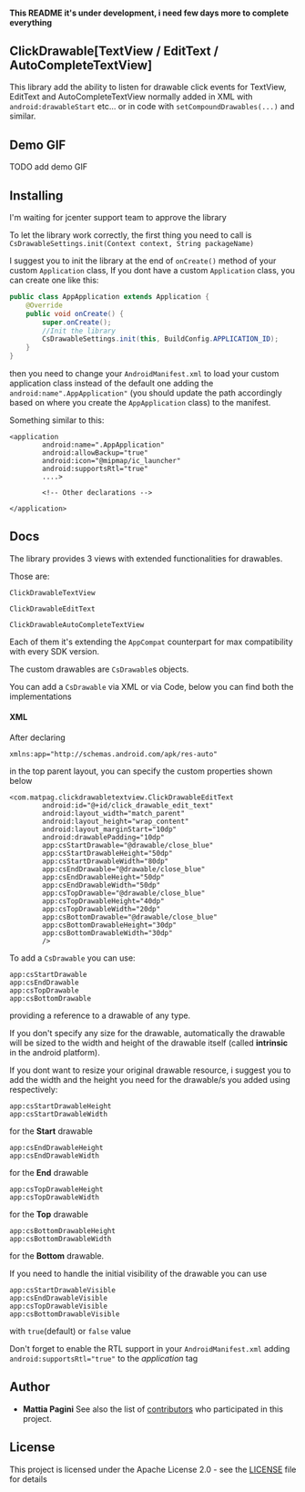 #### This README it's under development, i need few days more to complete everything

## ClickDrawable[TextView / EditText / AutoCompleteTextView]

This library add the ability to listen for drawable click events for
TextView, EditText and AutoCompleteTextView normally added in XML
with ```android:drawableStart``` etc... or in code with
```setCompoundDrawables(...)``` and similar.

## Demo GIF

TODO add demo GIF

## Installing

I'm waiting for jcenter support team to approve the library

To let the library work correctly, the first thing you need to call is
```CsDrawableSettings.init(Context context, String packageName)```

I suggest you to init the library at the end of ```onCreate()``` method of your
 custom ```Application``` class,
If you dont have a custom ```Application``` class, you can create one like this:

```java
public class AppApplication extends Application {
    @Override
    public void onCreate() {
        super.onCreate();
        //Init the library
        CsDrawableSettings.init(this, BuildConfig.APPLICATION_ID);
    }
}
```
then you need to change your ```AndroidManifest.xml``` to load your custom
application class instead of the default one adding the
```android:name".AppApplication"``` (you should update the path accordingly based
on where you create the ```AppApplication``` class) to the manifest.

Something similar to this:
```
<application
        android:name=".AppApplication"
        android:allowBackup="true"
        android:icon="@mipmap/ic_launcher"
        android:supportsRtl="true"
        ....>

        <!-- Other declarations -->

</application>
```


## Docs

The library provides 3 views with extended functionalities for drawables.

Those are:

```ClickDrawableTextView```

```ClickDrawableEditText```

```ClickDrawableAutoCompleteTextView```

Each of them it's extending the ```AppCompat``` counterpart for max
compatibility with every SDK version.

The custom drawables are ```CsDrawable```s objects.

You can add a ```CsDrawable``` via XML or via Code,
below you can find both the implementations

#### XML
After declaring
```
xmlns:app="http://schemas.android.com/apk/res-auto"
```
in the top parent layout, you can specify the custom properties shown below

```
<com.matpag.clickdrawabletextview.ClickDrawableEditText
        android:id="@+id/click_drawable_edit_text"
        android:layout_width="match_parent"
        android:layout_height="wrap_content"
        android:layout_marginStart="10dp"
        android:drawablePadding="10dp"
        app:csStartDrawable="@drawable/close_blue"
        app:csStartDrawableHeight="50dp"
        app:csStartDrawableWidth="80dp"
        app:csEndDrawable="@drawable/close_blue"
        app:csEndDrawableHeight="50dp"
        app:csEndDrawableWidth="50dp"
        app:csTopDrawable="@drawable/close_blue"
        app:csTopDrawableHeight="40dp"
        app:csTopDrawableWidth="20dp"
        app:csBottomDrawable="@drawable/close_blue"
        app:csBottomDrawableHeight="30dp"
        app:csBottomDrawableWidth="30dp"
        />
```

To add a ```CsDrawable``` you can use:
```
app:csStartDrawable
app:csEndDrawable
app:csTopDrawable
app:csBottomDrawable
```
providing a reference to a drawable of any type.

If you don't specify any size for the drawable, automatically the drawable will be sized
to the width and height of the drawable itself (called **intrinsic** in the android
platform).

If you dont want to resize your original drawable resource, i suggest you to
add the width and the height you need for the drawable/s you added using respectively:
```
app:csStartDrawableHeight
app:csStartDrawableWidth
```
for the **Start** drawable
```
app:csEndDrawableHeight
app:csEndDrawableWidth
```
for the **End** drawable
```
app:csTopDrawableHeight
app:csTopDrawableWidth
```
for the **Top** drawable
```
app:csBottomDrawableHeight
app:csBottomDrawableWidth
```
for the **Bottom** drawable.

If you need to handle the initial visibility of the drawable you can use
```
app:csStartDrawableVisible
app:csEndDrawableVisible
app:csTopDrawableVisible
app:csBottomDrawableVisible
```
with ```true```(default) or ```false``` value


Don't forget to enable the RTL support in your ```AndroidManifest.xml``` adding
```android:supportsRtl="true"``` to the *application* tag


## Author

* **Mattia Pagini**
See also the list of [contributors](https://github.com/matpag/ClickDrawableTextView/contributors) who participated in this project.

## License

This project is licensed under the Apache License 2.0 - see the [LICENSE](LICENSE) file for details

